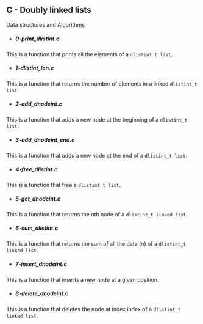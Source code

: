 ## C - Doubly linked lists
 Data structures and Algorithms

- ##### 0-print_dlistint.c
This is a function that prints all the elements of a `dlistint_t list`.

- ##### 1-dlistint_len.c
This is a function that returns the number of elements in a linked `dlistint_t
 list`.

- ##### 2-add_dnodeint.c
This is a function that adds a new node at the beginning of a `dlistint_t list`.

- ##### 3-add_dnodeint_end.c
This is a function that adds a new node at the end of a `dlistint_t list`.

- ##### 4-free_dlistint.c
This is a function that free a `dlistint_t list`.

- ##### 5-get_dnodeint.c
This is a function that returns the nth node of a `dlistint_t linked list`.

- ##### 6-sum_dlistint.c
This is a function that returns the sum of all the data (n) of a
 `dlistint_t linked list`.

- ##### 7-insert_dnodeint.c
This is a function that inserts a new node at a given position.

- ##### 8-delete_dnodeint.c
This is a function that deletes the node at index index of a
 `dlistint_t linked list`.
